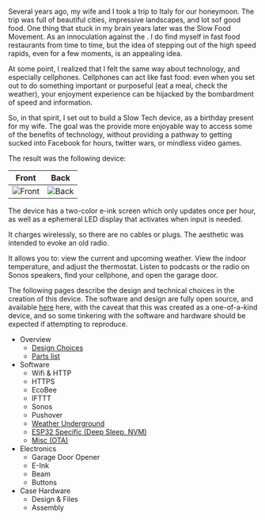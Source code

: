 Several years ago, my wife and I took a trip to Italy for our honeymoon. The trip was full of beautiful cities, impressive landscapes, and lot sof good food.  One thing that stuck in my brain years later was the Slow Food Movement. As an innoculation against the . I do find myself in fast food restaurants from time to time, but the idea of stepping out of the high speed rapids, even for a few moments, is an appealing idea.

At some point, I realized that I felt the same way about technology, and especially cellphones. Cellphones can act like fast food: even when you set out to do something important or purposeful (eat a meal, check the weather), your enjoyment experience can be hijacked by the bombardment of speed and information.

So, in that spirit, I set out to build a Slow Tech device, as a birthday present for my wife. The goal was the provide more enjoyable way to access some of the benefits of technology, without providing a pathway to getting sucked into Facebook for hours, twitter wars, or mindless video games.

The result was the following device:

| Front | Back |
|---|---|
| ![Front](images/IMG_1378.JPG)  | ![Back](images/IMG_1377.JPG) |

The device has a two-color e-ink screen which only updates once per hour, as well as a ephemeral LED display that activates when input is needed.

It charges wirelessly, so there are no cables or plugs.  The aesthetic was intended to evoke an old radio.

It allows you to: view the current and upcoming weather. View the indoor temperature, and adjust the thermostat. Listen to podcasts or the radio on Sonos speakers, find your cellphone, and open the garage door.

The following pages describe the design and technical choices in the creation of this device. The software and design are fully open source, and available [here](https://github.com/denglend/stone) here, with the caveat that this was created as a one-of-a-kind device, and so some tinkering with the software and hardware should be expected if attempting to reproduce.

 - Overview
	 - [Design Choices](design-choices.md)
	 - [Parts list](parts-list.md)
 - Software
	 - Wifi & HTTP
	 - HTTPS
	 - EcoBee
	 - IFTTT
	 - Sonos
	 - Pushover
	 - [Weather Underground](sw-weather.md)
	 - [ESP32 Specific (Deep Sleep, NVM)](sw-esp32.md)
	 - [Misc (OTA)](sw-misc.md)
 - Electronics
	 - Garage Door Opener
	 - E-Ink
	 - Beam
	 - Buttons
 - Case Hardware
	 - Design & Files
	 - Assembly 
